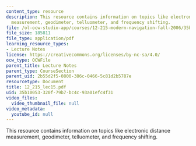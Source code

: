 ```yaml
---
content_type: resource
description: This resource contains information on topics like electronic distance
  measurement, geodimeter, telluometer, and frequency shifting.
file: /ol-ocw-studio-app/courses/12-215-modern-navigation-fall-2006/35b10053320f79b7bc4c93a01efc4f31_12_215_lec15.pdf
file_size: 185811
file_type: application/pdf
learning_resource_types:
- Lecture Notes
license: https://creativecommons.org/licenses/by-nc-sa/4.0/
ocw_type: OCWFile
parent_title: Lecture Notes
parent_type: CourseSection
parent_uid: 2b55d2f5-0800-386c-0466-5c81d2b5787e
resourcetype: Document
title: 12_215_lec15.pdf
uid: 35b10053-320f-79b7-bc4c-93a01efc4f31
video_files:
  video_thumbnail_file: null
video_metadata:
  youtube_id: null
---
```

This resource contains information on topics like electronic distance measurement, geodimeter, telluometer, and frequency shifting.